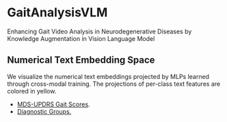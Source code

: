 # GaitAnalysisVLM
Enhancing Gait Video Analysis in Neurodegenerative Diseases by Knowledge Augmentation in Vision Language Model
## Numerical Text Embedding Space
We visualize the numerical text embeddings projected by MLPs learned through cross-modal training. The projections of per-class text features are colored in yellow.
* [MDS-UPDRS Gait Scores](updrs.html).
* [Diagnostic Groups.](diag.html)
